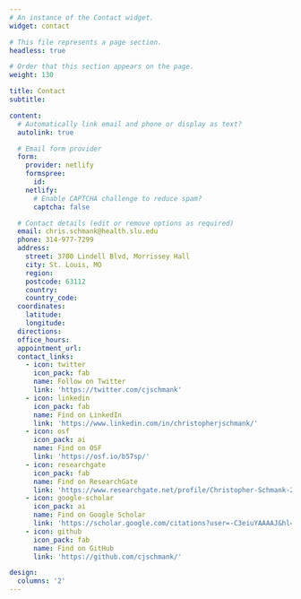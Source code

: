 ```yaml
---
# An instance of the Contact widget.
widget: contact

# This file represents a page section.
headless: true

# Order that this section appears on the page.
weight: 130

title: Contact
subtitle:

content:
  # Automatically link email and phone or display as text?
  autolink: true

  # Email form provider
  form:
    provider: netlify
    formspree:
      id:
    netlify:
      # Enable CAPTCHA challenge to reduce spam?
      captcha: false

  # Contact details (edit or remove options as required)
  email: chris.schmank@health.slu.edu
  phone: 314-977-7299
  address:
    street: 3700 Lindell Blvd, Morrissey Hall
    city: St. Louis, MO
    region: 
    postcode: 63112
    country: 
    country_code: 
  coordinates:
    latitude: 
    longitude:
  directions: 
  office_hours:
  appointment_url:
  contact_links:
    - icon: twitter
      icon_pack: fab
      name: Follow on Twitter 
      link: 'https://twitter.com/cjschmank'
    - icon: linkedin
      icon_pack: fab
      name: Find on LinkedIn
      link: 'https://www.linkedin.com/in/christopherjschmank/'
    - icon: osf
      icon_pack: ai
      name: Find on OSF 
      link: 'https://osf.io/b57sp/'
    - icon: researchgate
      icon_pack: fab
      name: Find on ResearchGate
      link: 'https://www.researchgate.net/profile/Christopher-Schmank-2'
    - icon: google-scholar
      icon_pack: ai
      name: Find on Google Scholar 
      link: 'https://scholar.google.com/citations?user=-C3eiuYAAAAJ&hl=en'
    - icon: github
      icon_pack: fab
      name: Find on GitHub
      link: 'https://github.com/cjschmank/'

design:
  columns: '2'
---
```

